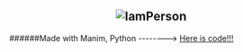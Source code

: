<h2 align="center">
  <img src="https://user-images.githubusercontent.com/73432681/163863102-a21db56e-bf53-4d10-97ed-87dd2b4f59d2.gif" alt="IamPerson">
</h2>
######Made with Manim, Python --------> <a href='https://github.com/MatiasManchino/manim_projects/blob/main/banner.py'>Here is code!!!</a>


